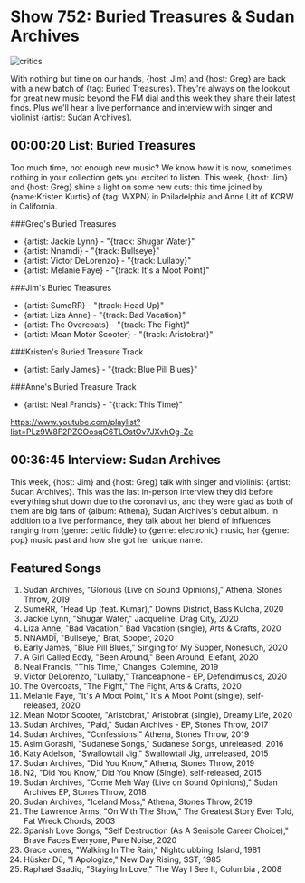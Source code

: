 

# Show 752: Buried Treasures & Sudan Archives

![critics](https://sound-images.s3.amazonaws.com/images/2020/headphones2.jpg)

With nothing but time on our hands, {host: Jim} and {host: Greg} are back with a new batch of {tag: Buried Treasures}. They're always on the lookout for great new music beyond the FM dial and this week they share their latest finds. Plus we'll hear a live performance and interview with singer and violinist {artist: Sudan Archives}.


## 00:00:20 List: Buried Treasures
Too much time, not enough new music? We know how it is now, sometimes nothing in your collection gets you excited to listen. This week, {host: Jim} and {host: Greg} shine a light on some new cuts: this time joined by {name:Kristen Kurtis} of {tag: WXPN} in Philadelphia and Anne Litt of KCRW in California.

###Greg's Buried Treasures
- {artist: Jackie Lynn} - "{track: Shugar Water}"
- {artist: Nnamdi} - "{track: Bullseye}"
- {artist: Victor DeLorenzo} - "{track: Lullaby}"
- {artist: Melanie Faye} - "{track: It's a Moot Point}"


###Jim's Buried Treasures
- {artist: SumeRR} - "{track: Head Up}"
- {artist: Liza Anne} - "{track: Bad Vacation}"
- {artist: The Overcoats} - "{track: The Fight}"
- {artist: Mean Motor Scooter} - "{track: Aristobrat}"

###Kristen's Buried Treasure Track
- {artist: Early James} - "{track: Blue Pill Blues}" 

###Anne's Buried Treasure Track
- {artist: Neal Francis} - "{track: This Time}"


https://www.youtube.com/playlist?list=PLz9W8F2PZCOosqC6TLOstOv7JXvhOg-Ze

## 00:36:45 Interview: Sudan Archives 



This week, {host: Jim} and {host: Greg} talk with singer and violinist {artist: Sudan Archives}. This was the last in-person interview they did before everything shut down due to the coronavirus, and they were glad as both of them are big fans of {album: Athena}, Sudan Archives's debut album. In addition to a live performance, they talk about her blend of influences ranging from {genre: celtic fiddle} to {genre: electronic} music, her {genre: pop} music past and how she got her unique name.



## Featured Songs
1. Sudan Archives, "Glorious (Live on Sound Opinions)," Athena, Stones Throw, 2019
1. SumeRR, "Head Up (feat. Kumar)," Downs District, Bass Kulcha, 2020
1. Jackie Lynn, "Shugar Water," Jacqueline, Drag City, 2020
1. Liza Anne, "Bad Vacation," Bad Vacation (single), Arts & Crafts, 2020
1. NNAMDÏ, "Bullseye," Brat, Sooper, 2020
1. Early James, "Blue Pill Blues," Singing for My Supper, Nonesuch, 2020
1. A Girl Called Eddy, "Been Around," Been Around, Elefant, 2020
1. Neal Francis, "This Time," Changes, Colemine, 2019
1. Victor DeLorenzo, "Lullaby," Tranceaphone - EP, Defendimusics, 2020
1. The Overcoats, "The Fight," The Fight, Arts & Crafts, 2020
1. Melanie Faye, "It's A Moot Point," It's A Moot Point (single), self-released, 2020
1. Mean Motor Scooter, "Aristobrat," Aristobrat (single), Dreamy Life, 2020
1. Sudan Archives, "Paid," Sudan Archives - EP, Stones Throw, 2017
1. Sudan Archives, "Confessions," Athena, Stones Throw, 2019
1. Asim Gorashi, "Sudanese Songs," Sudanese Songs, unreleased, 2016
1. Katy Adelson, "Swallowtail Jig," Swallowtail Jig, unreleased, 2015
1. Sudan Archives, "Did You Know," Athena, Stones Throw, 2019
1. N2, "Did You Know," Did You Know (Single), self-released, 2015
1. Sudan Archives, "Come Meh Way (Live on Sound Opinions)," Sudan Archives EP, Stones Throw, 2018
1. Sudan Archives, "Iceland Moss," Athena, Stones Throw, 2019
1. The Lawrence Arms, "On With The Show," The Greatest Story Ever Told, Fat Wreck Chords, 2003
1. Spanish Love Songs, "Self Destruction (As A Senisble Career Choice)," Brave Faces Everyone, Pure Noise, 2020
1. Grace Jones, "Walking In The Rain," Nightclubbing, Island, 1981
1. Hüsker Dü, "I Apologize," New Day Rising, SST, 1985
1. Raphael Saadiq, "Staying In Love," The Way I See It, Columbia , 2008
